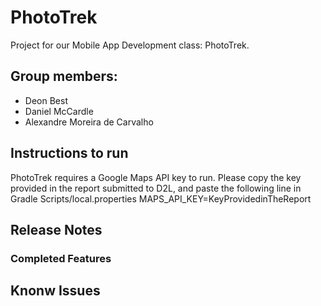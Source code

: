 # PhotoTrek
Project for our Mobile App Development class: PhotoTrek.

## Group members:
- Deon Best
- Daniel McCardle
- Alexandre Moreira de Carvalho

## Instructions to run
PhotoTrek requires a Google Maps API key to run. Please copy the key provided in the report submitted to D2L, and paste the following line in Gradle Scripts/local.properties
MAPS_API_KEY=KeyProvidedinTheReport

## Release Notes

### Completed Features

## Knonw Issues

